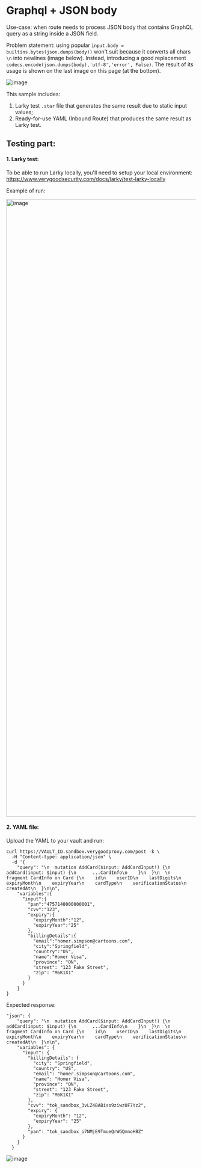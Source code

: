 # Graphql + JSON body

Use-case: when route needs to process JSON body that contains GraphQL query as a string inside a JSON field.

Problem statement: using popular `input.body = builtins.bytes(json.dumps(body))` won't suit because it converts all chars `\n` into newlines (image below). Instead, introducing a good replacement `codecs.encode(json.dumps(body),'utf-8','error', False)`. The result of its usage is shown on the last image on this page (at the bottom).

![image](https://github.com/vgs-samples/code-examples/assets/78090218/02760255-4ebf-4cc2-befe-a22f3743b8d7)

This sample includes:
1. Larky test `.star` file that generates the same result due to static input values;
2. Ready-for-use YAML (Inbound Route) that produces the same result as Larky test.

## Testing part:

#### 1. Larky test:

To be able to run Larky locally, you'll need to setup your local environment:
https://www.verygoodsecurity.com/docs/larky/test-larky-locally

Example of run:

<img width="1643" alt="image" src="https://github.com/vgs-samples/code-examples/assets/78090218/1504a342-9e3e-46f7-8602-0f99d601fd8a">

#### 2. YAML file:

Upload the YAML to your vault and run:
```
curl https://VAULT_ID.sandbox.verygoodproxy.com/post -k \
  -H "Content-type: application/json" \
  -d '{
    "query": "\n  mutation AddCard($input: AddCardInput!) {\n    addCard(input: $input) {\n      ...CardInfo\n    }\n  }\n  \n  fragment CardInfo on Card {\n    id\n    userID\n    lastDigits\n    expiryMonth\n    expiryYear\n    cardType\n    verificationStatus\n    createdAt\n  }\n\n",
    "variables":{
      "input":{
        "pan":"4757140000000001",
        "cvv":"123",
        "expiry":{
          "expiryMonth":"12",
          "expiryYear":"25"
        },
        "billingDetails":{
          "email":"homer.simpson@cartoons.com",
          "city":"Springfield",
          "country":"US",
          "name":"Homer Visa",
          "province": "ON",
          "street": "123 Fake Street",
          "zip": "M6K1X1"
        }
      }
    }
}
```

Expected response:
```
"json": {
    "query": "\n  mutation AddCard($input: AddCardInput!) {\n    addCard(input: $input) {\n      ...CardInfo\n    }\n  }\n  \n  fragment CardInfo on Card {\n    id\n    userID\n    lastDigits\n    expiryMonth\n    expiryYear\n    cardType\n    verificationStatus\n    createdAt\n  }\n\n",
    "variables": {
      "input": {
        "billingDetails": {
          "city": "Springfield",
          "country": "US",
          "email": "homer.simpson@cartoons.com",
          "name": "Homer Visa",
          "province": "ON",
          "street": "123 Fake Street",
          "zip": "M6K1X1"
        },
        "cvv": "tok_sandbox_3vLZ4BABiso9ziwzUF7Yz2",
        "expiry": {
          "expiryMonth": "12",
          "expiryYear": "25"
        },
        "pan": "tok_sandbox_i7NMjE9TmueQrWGQmnoHBZ"
      }
    }
  }
```

![image](https://github.com/vgs-samples/code-examples/assets/78090218/8c14d8b6-8fca-47d2-b76b-6a3e27c95700)
